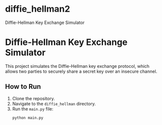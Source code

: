 # diffie_hellman2
Diffie-Hellman Key Exchange Simulator
# Diffie-Hellman Key Exchange Simulator

This project simulates the Diffie-Hellman key exchange protocol, which allows two parties to securely share a secret key over an insecure channel.

## How to Run

1. Clone the repository.
2. Navigate to the `diffie_hellman` directory.
3. Run the `main.py` file:
   ```bash
   python main.py